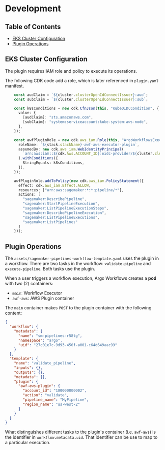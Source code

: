 # Development

<!-- begin-markdown-toc -->
## Table of Contents

* [EKS Cluster Configuration](#eks-cluster-configuration)
* [Plugin Operations](#plugin-operations)

<!-- end-markdown-toc -->

## EKS Cluster Configuration

The plugin requires IAM role and policy to execute its operations.

The following CDK code add a role, which is later referenced in `plugin.yaml` manifest.

```ts
    const audClaim = `${cluster.clusterOpenIdConnectIssuer}:aud`;
    const subClaim = `${cluster.clusterOpenIdConnectIssuer}:sub`;

    const k8sConditions = new cdk.CfnJson(this, "KubeOIDCCondition", {
      value: {
        [audClaim]: "sts.amazonaws.com",
        [subClaim]: "system:serviceaccount:kube-system:aws-node",
      },
    });

    const awfPluginRole = new cdk.aws_iam.Role(this, "ArgoWorkflowsExecutorPluginRole", {
      roleName: `${stack.stackName}-awf-aws-executor-plugin`,
      assumedBy: new cdk.aws_iam.WebIdentityPrincipal(
        `arn:aws:iam::${cdk.Aws.ACCOUNT_ID}:oidc-provider/${cluster.clusterOpenIdConnectIssuer}`
      ).withConditions({
        StringEquals: k8sConditions,
      }),
    });

    awfPluginRole.addToPolicy(new cdk.aws_iam.PolicyStatement({
      effect: cdk.aws_iam.Effect.ALLOW,
      resources: ["arn:aws:sagemaker:*:*:pipeline/*"],
      actions: [
        "sagemaker:DescribePipeline",
        "sagemaker:StartPipelineExecution",
        "sagemaker:ListPipelineExecutionSteps",
        "sagemaker:DescribePipelineExecution",
        "sagemaker:ListPipelineExecutions",
        "sagemaker:ListPipelines"
      ]
    }));
```

## Plugin Operations

The `assets/sagemaker-pipelines-workflow-template.yaml` uses the plugin in a workflow.
There are two tasks in the workflow: `validate-pipeline` and `execute-pipeline`. Both
tasks use the plugin.

When a user triggers a workflow execution, Argo Workflows creates a **pod**
with two (2) containers:

* `main`: Workflow Executor
* `awf-aws`: AWS Plugin container

The `main` container makes `POST` to the plugin container with the following content:

```json
{
  "workflow": {
    "metadata": {
      "name": "sm-pipelines-r58tg",
      "namespace": "argo",
      "uid": "27c01e7c-9d93-450f-a001-c64d649aac99"
    }
  },
  "template": {
    "name": "validate_pipeline",
    "inputs": {},
    "outputs": {},
    "metadata": {},
    "plugin": {
      "awf-aws-plugin": {
        "account_id": "100000000002",
        "action": "validate",
        "pipeline_name": "MyPipeline",
        "region_name": "us-west-2"
      }
    }
  }
}
```

What distinguishes different tasks to the plugin's container (i.e. `awf-aws`) is
the identifier in `workflow.metadata.uid`. That identifier can be use to map
to a particular execution.
